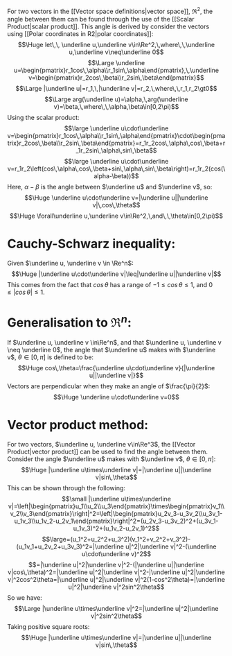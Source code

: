 For two vectors in the [[Vector space definitions|vector space]], $\Re^2$, the angle between them can be found through the use of the [[Scalar Product|scalar product]]. This angle is derived by consider the vectors using [[Polar coordinates in R2|polar coordinates]]:
$$\Huge let\,\, \underline u,\underline v\in\Re^2,\,where\,\,\underline u,\underline v\neq\underline 0$$
$$\Large \underline u=\begin{pmatrix}r_1cos\,\alpha\\r_1sin\,\alpha\end{pmatrix},\,\underline v=\begin{pmatrix}r_2cos\,\beta\\r_2sin\,\beta\end{pmatrix}$$
$$\Large |\underline u|=r_1,\,|\underline v|=r_2,\,where\,\,r_1,r_2\gt0$$
$$\Large arg(\underline u)=\alpha,\,arg(\underline v)=\beta,\,where\,\,\alpha,\beta\in[0,2\pi)$$
Using the scalar product:
$$\large \underline u\cdot\underline v=\begin{pmatrix}r_1cos\,\alpha\\r_1sin\,\alpha\end{pmatrix}\cdot\begin{pmatrix}r_2cos\,\beta\\r_2sin\,\beta\end{pmatrix}=r_1r_2cos\,\alpha\,cos\,\beta+r_1r_2sin\,\alpha\,sin\,\beta$$
$$\large \underline u\cdot\underline v=r_1r_2\left(cos\,\alpha\,cos\,\beta+sin\,\alpha\,sin\,\beta\right)=r_1r_2(cos(\alpha-\beta))$$
Here, $\alpha -\beta$ is the angle between $\underline u$ and $\underline v$, so:
$$\Huge \underline u\cdot\underline v=|\underline u||\underline v|\,cos\,\theta$$
$$\Huge \forall\underline u,\underline v\in\Re^2,\,and\,\,\theta\in[0,2\pi)$$

# Cauchy-Schwarz inequality:

Given $\underline u, \underline v \in \Re^n$:
$$\Huge |\underline u\cdot\underline v|\leq|\underline u||\underline v|$$
This comes from the fact that $cos\,\theta$ has a range of $-1\leq cos\,\theta\leq1$, and $0\leq|cos\,\theta|\leq1$.

# Generalisation to $\Re^n$:

If $\underline u, \underline v \in\Re^n$, and that $\underline u, \underline v \neq \underline 0$, the angle that $\underline u$ makes with $\underline v$, $\theta \in[0,\pi]$ is defined to be:
$$\Huge cos\,\theta=\frac{\underline u\cdot\underline v}{|\underline u||\underline v|}$$
Vectors are perpendicular when they make an angle of $\frac{\pi}{2}$:
$$\Huge \underline u\cdot\underline v=0$$
# Vector product method:

For two vectors, $\underline u, \underline v\in\Re^3$, the [[Vector Product|vector product]] can be used to find the angle between them. Consider the angle $\underline u$ makes with $\underline v$, $\theta\in[0,\pi]$:
$$\Huge |\underline u\times\underline v|=|\underline u||\underline v|sin\,\theta$$
This can be shown through the following:
$$\small |\underline u\times\underline v|=\left|\begin{pmatrix}u_1\\u_2\\u_3\end{pmatrix}\times\begin{pmatrix}v_1\\v_2\\v_3\end{pmatrix}\right|^2=\left|\begin{pmatrix}u_2v_3-u_3v_2\\u_3v_1-u_1v_3\\u_1v_2-u_2v_1\end{pmatrix}\right|^2=(u_2v_3-u_3v_2)^2+(u_3v_1-u_1v_3)^2+(u_1v_2-u_2v_1)^2$$
$$\large=(u_1^2+u_2^2+u_3^2)(v_1^2+v_2^2+v_3^2)-(u_1v_1+u_2v_2+u_3v_3)^2=|\underline u|^2|\underline v|^2-(\underline u\cdot\underline v)^2$$
$$=|\underline u|^2|\underline v|^2-(|\underline u||\underline v|cos\,\theta)^2=|\underline u|^2|\underline v|^2-|\underline u|^2|\underline v|^2cos^2\theta=|\underline u|^2|\underline v|^2(1-cos^2\theta)=|\underline u|^2|\underline v|^2sin^2\theta$$
So we have:
$$\Large |\underline u\times\underline v|^2=|\underline u|^2|\underline v|^2sin^2\theta$$
Taking positive square roots:
$$\Huge |\underline u\times\underline v|=|\underline u||\underline v|sin\,\theta$$
